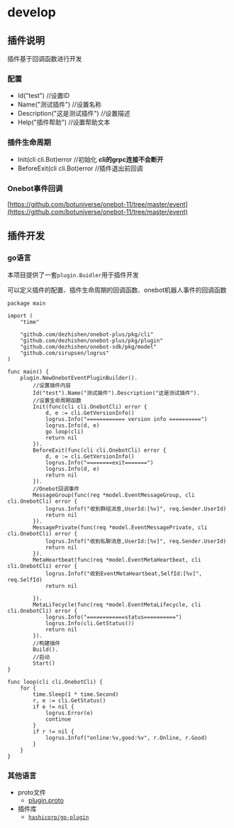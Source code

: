 # develop

## 插件说明
插件基于回调函数进行开发
### 配置
* Id("test") //设置ID
* Name("测试插件") //设置名称
* Description("这是测试插件") //设置描述
* Help("插件帮助") //设置帮助文本
### 插件生命周期
* Init(cli cli.Bot)error //初始化 **cli的grpc连接不会断开**
* BeforeExit(cli cli.Bot)error //插件退出前回调
### Onebot事件回调
[https://github.com/botuniverse/onebot-11/tree/master/event](https://github.com/botuniverse/onebot-11/tree/master/event)
## 插件开发
### go语言
本项目提供了一套`plugin.Buidler`用于插件开发

可以定义插件的配置、插件生命周期的回调函数、onebot机器人事件的回调函数
```
package main

import (
	"time"

	"github.com/dezhishen/onebot-plus/pkg/cli"
	"github.com/dezhishen/onebot-plus/pkg/plugin"
	"github.com/dezhishen/onebot-sdk/pkg/model"
	"github.com/sirupsen/logrus"
)

func main() {
	plugin.NewOnebotEventPluginBuilder().
		//设置插件内容
		Id("test").Name("测试插件").Description("这是测试插件").
		//设置生命周期函数
		Init(func(cli cli.OnebotCli) error {
			d, e := cli.GetVersionInfo()
			logrus.Info("============ version info ==========")
			logrus.Info(d, e)
			go loop(cli)
			return nil
		}).
		BeforeExit(func(cli cli.OnebotCli) error {
			d, e := cli.GetVersionInfo()
			logrus.Info("========exit=======")
			logrus.Info(d, e)
			return nil
		}).
		//Onebot回调事件
		MessageGroup(func(req *model.EventMessageGroup, cli cli.OnebotCli) error {
			logrus.Infof("收到群组消息,UserId:[%v]", req.Sender.UserId)
			return nil
		}).
		MessagePrivate(func(req *model.EventMessagePrivate, cli cli.OnebotCli) error {
			logrus.Infof("收到私聊消息,UserId:[%v]", req.Sender.UserId)
			return nil
		}).
		MetaHeartbeat(func(req *model.EventMetaHeartbeat, cli cli.OnebotCli) error {
			logrus.Infof("收到EventMetaHeartbeat,SelfId:[%v]", req.SelfId)
			return nil

		}).
		MetaLifecycle(func(req *model.EventMetaLifecycle, cli cli.OnebotCli) error {
			logrus.Info("============status==========")
			logrus.Info(cli.GetStatus())
			return nil
		}).
		//构建插件
		Build().
		//启动
		Start()
}

func loop(cli cli.OnebotCli) {
	for {
		time.Sleep(1 * time.Second)
		r, e := cli.GetStatus()
		if e != nil {
			logrus.Error(e)
			continue
		}
		if r != nil {
			logrus.Infof("online:%v,good:%v", r.Online, r.Good)
		}
	}
}

```

### 其他语言
* proto文件
    * [plugin.proto](../../pkg/plugin/plugin.proto)
* 插件库
    * [`hashicorp/go-plugin`](https://github.com/hashicorp/go-plugin)